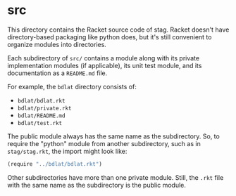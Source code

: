 src
===
This directory contains the Racket source code of stag. Racket doesn't have
directory-based packaging like python does, but it's still convenient to
organize modules into directories.

Each subdirectory of `src/` contains a module along with its private
implementation modules (if applicable), its unit test module, and its
documentation as a `README.md` file.

For example, the `bdlat` directory consists of:
- `bdlat/bdlat.rkt`
- `bdlat/private.rkt`
- `bdlat/README.md`
- `bdlat/test.rkt`

The public module always has the same name as the subdirectory. So, to require
the "python" module from another subdirectory, such as in `stag/stag.rkt`, the
import might look like:

```scheme
(require "../bdlat/bdlat.rkt")
```
Other subdirectories have more than one private module. Still, the `.rkt`
file with the same name as the subdirectory is the public module.